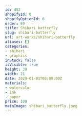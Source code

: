 ```yaml
---
id: 492
shopifyId: 0
shopifyOptionId: 0
order: 69
title: Shibari batterfly
slug: shibari-batterfly
url: art-works/shibari-batterfly
aliases: []
categories:
- shibari
- graphics
inStock: false
isVisible: true
height: 30
width: 21
date: 2020-01-01T00:00:00Z
materials:
- watercolor
- ink
- paper
price: 100
mainImage: shibari_butterfly.jpeg
---
```

